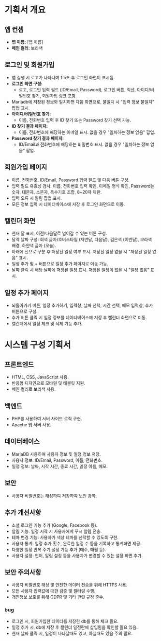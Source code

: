 # 기획서 개요

## 앱 컨셉
- **앱 이름:** [앱 이름]
- **메인 컬러:** 보라색

## 로그인 및 회원가입
- 앱 실행 시 로고가 나타나며 1.5초 후 로그인 화면이 표시됨.
- **로그인 화면 구성:**
  - 로고, 로그인 입력 필드 (ID/Email, Password), 로그인 버튼, 직선, 아이디/비밀번호 찾기, 회원가입 링크 포함.
- Mariadb에 저장된 정보와 일치하면 다음 화면으로, 불일치 시 "입력 정보 불일치" 팝업 표시.
- **아이디/비밀번호 찾기:**
  - 이름, 전화번호 입력 후 ID 찾기 또는 Password 찾기 선택 가능.
- **ID 찾기 결과 페이지:**
  - 이름, 전화번호에 해당하는 이메일 표시. 없을 경우 "일치하는 정보 없음" 팝업.
- **Password 찾기 결과 페이지:**
  - ID/Email과 전화번호에 해당하는 비밀번호 표시. 없을 경우 "일치하는 정보 없음" 팝업.

## 회원가입 페이지
- 이름, 전화번호, ID/Email, Password 입력 필드 및 다음 버튼 구성.
- 입력 필드 유효성 검사: 이름, 전화번호 입력 확인, 이메일 형식 확인, Password는 숫자, 대문자, 소문자, 특수기호 조합, 8~20자 제한.
- 입력 오류 시 알림 팝업 표시.
- 모든 정보 입력 시 데이터베이스에 저장 후 로그인 화면으로 이동.

## 캘린더 화면
- 현재 달 표시, 이전/다음달로 넘어갈 수 있는 버튼 구성.
- 달력 날짜 구성: 회색 글자/호버스타일 (저번달, 다음달), 검은색 (이번달), 보라색 배경, 하얀색 글자 (오늘).
- 아래에 선으로 구분 후 저장된 일정 여부 표시. 저장된 일정 없을 시 "저장된 일정 없음" 표시.
- 일정 추가 및 + 버튼으로 일정 추가 페이지로 이동 가능.
- 날짜 클릭 시 해당 날짜에 저장된 일정 표시. 저장된 일정이 없을 시 "일정 없음" 표시.

## 일정 추가 페이지
- 되돌아가기 버튼, 일정 추가하기, 입력창, 날짜 선택, 시간 선택, 메모 입력창, 추가 버튼으로 구성.
- 추가 버튼 클릭 시 일정 정보를 데이터베이스에 저장 후 캘린더 화면으로 이동.
- 캘린더에서 일정 체크 및 삭제 기능 추가.

# 시스템 구성 기획서

## 프론트엔드
- HTML, CSS, JavaScript 사용.
- 반응형 디자인으로 모바일 및 태블릿 지원.
- 메인 컬러로 보라색 사용.

## 백엔드
- PHP를 사용하여 서버 사이드 로직 구현.
- Apache 웹 서버 사용.

## 데이터베이스
- MariaDB 사용하여 사용자 정보 및 일정 정보 저장.
- 사용자 정보: ID/Email, Password, 이름, 전화번호.
- 일정 정보: 날짜, 시작 시간, 종료 시간, 일정 이름, 메모.

## 보안
- 사용자 비밀번호는 해싱하여 저장하여 보안 강화.

## 추가 개선사항
- 소셜 로그인 기능 추가 (Google, Facebook 등).
- 알림 기능: 일정 시작 시 사용자에게 푸시 알림 전송.
- 테마 변경 기능: 사용자가 색상 테마를 선택할 수 있도록 구현.
- 사용자 통계: 일정 추가 횟수, 완료한 일정 수 등을 기록하고 통계화면 제공.
- 다양한 일정 반복 주기 설정 기능 추가 (매주, 매월 등).
- 사용자 설정: 언어, 알림 설정 등을 사용자가 변경할 수 있는 설정 화면 추가.

## 보안 주의사항
- 사용자 비밀번호 해싱 및 안전한 데이터 전송을 위해 HTTPS 사용.
- 모든 사용자 입력값에 대한 검증 및 필터링 수행.
- 개인정보 보호를 위해 GDPR 및 기타 관련 규정 준수.

### bug
- 로그인 시, 회원가입한 데이터를 저장한 db를 통해 체크 필요.
- 일정 추가 시, db에 저장 후 캘린더 일정란에 삽입됨을 확인할 필요 있음.
- 현재 날짜 클릭 시, 일정이 나타날때도 있고, 아닐때도 있음 주의 필요.